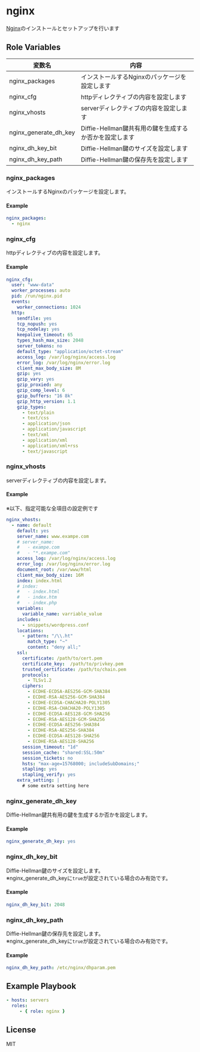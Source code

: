 nginx
=========

[Nginx](https://nginx.org/)のインストールとセットアップを行います

Role Variables
--------------

| 変数名                | 内容                                                   |
| --------------------- | ------------------------------------------------------ |
| nginx_packages        | インストールするNginxのパッケージを設定します          |
| nginx_cfg             | httpディレクティブの内容を設定します                   |
| nginx_vhosts          | serverディレクティブの内容を設定します                 |
| nginx_generate_dh_key | Diffie-Hellman鍵共有用の鍵を生成するか否かを設定します |
| nginx_dh_key_bit      | Diffie-Hellman鍵のサイズを設定します                   |
| nginx_dh_key_path     | Diffie-Hellman鍵の保存先を設定します                   |

### nginx_packages

インストールするNginxのパッケージを設定します。

#### Example

```yml
nginx_packages:
  - nginx
```

### nginx_cfg

httpディレクティブの内容を設定します。

#### Example

```yml
nginx_cfg:
  user: "www-data"
  worker_processes: auto
  pid: /run/nginx.pid
  events:
    worker_connections: 1024
  http:
    sendfile: yes
    tcp_nopush: yes
    tcp_nodelay: yes
    keepalive_timeout: 65
    types_hash_max_size: 2048
    server_tokens: no
    default_type: "application/octet-stream"
    access_log: /var/log/nginx/access.log
    error_log: /var/log/nginx/error.log
    client_max_body_size: 8M
    gzip: yes
    gzip_vary: yes
    gzip_proxied: any
    gzip_comp_level: 6
    gzip_buffers: "16 8k"
    gzip_http_version: 1.1
    gzip_types:
      - text/plain
      - text/css
      - application/json
      - application/javascript
      - text/xml
      - application/xml
      - application/xml+rss
      - text/javascript
```

### nginx_vhosts

serverディレクティブの内容を設定します。

#### Example

※以下、指定可能な全項目の設定例です

```yml
nginx_vhosts:
  - name: default
    default: yes
    server_name: www.exampe.com
    # server_name:
    #   - exampe.com
    #   - "*.exampe.com"
    access_log: /var/log/nginx/access.log
    error_log: /var/log/nginx/error.log
    document_root: /var/www/html
    client_max_body_size: 16M
    index: index.html
    # index:
    #   - index.html
    #   - index.htm
    #   - index.php
    variables:
      variable_name: varriable_value
    includes:
      - snippets/wordpress.conf
    locations:
      - pattern: "/\\.ht"
        match_type: "~"
        content: "deny all;"
    ssl:
      certificate: /path/to/cert.pem
      certificate_key:  /path/to/privkey.pem
      trusted_certificate: /path/to/chain.pem
      protocols:
        - TLSv1.2
      ciphers:
        - ECDHE-ECDSA-AES256-GCM-SHA384
        - ECDHE-RSA-AES256-GCM-SHA384
        - ECDHE-ECDSA-CHACHA20-POLY1305
        - ECDHE-RSA-CHACHA20-POLY1305
        - ECDHE-ECDSA-AES128-GCM-SHA256
        - ECDHE-RSA-AES128-GCM-SHA256
        - ECDHE-ECDSA-AES256-SHA384
        - ECDHE-RSA-AES256-SHA384
        - ECDHE-ECDSA-AES128-SHA256
        - ECDHE-RSA-AES128-SHA256
      session_timeout: "1d"
      session_cache: "shared:SSL:50m"
      session_tickets: no
      hsts: "max-age=15768000; includeSubDomains;"
      stapling: yes
      stapling_verify: yes
    extra_setting: |
      # some extra setting here
```

### nginx_generate_dh_key

Diffie-Hellman鍵共有用の鍵を生成するか否かを設定します。

#### Example

```yml
nginx_generate_dh_key: yes
```

### nginx_dh_key_bit

Diffie-Hellman鍵のサイズを設定します。  
※nginx_generate_dh_keyに`true`が設定されている場合のみ有効です。

#### Example

```yml
nginx_dh_key_bit: 2048
```

### nginx_dh_key_path

Diffie-Hellman鍵の保存先を設定します。  
※nginx_generate_dh_keyに`true`が設定されている場合のみ有効です。

#### Example

```yml
nginx_dh_key_path: /etc/nginx/dhparam.pem
```

Example Playbook
----------------

```yml
- hosts: servers
  roles:
     - { role: nginx }
```

License
-------

MIT
